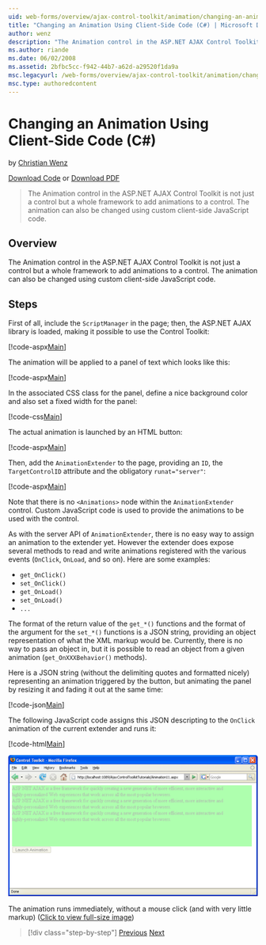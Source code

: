```yaml
---
uid: web-forms/overview/ajax-control-toolkit/animation/changing-an-animation-using-client-side-code-cs
title: "Changing an Animation Using Client-Side Code (C#) | Microsoft Docs"
author: wenz
description: "The Animation control in the ASP.NET AJAX Control Toolkit is not just a control but a whole framework to add animations to a control. The animation can also..."
ms.author: riande
ms.date: 06/02/2008
ms.assetid: 2bfbc5cc-f942-44b7-a62d-a29520f1da9a
msc.legacyurl: /web-forms/overview/ajax-control-toolkit/animation/changing-an-animation-using-client-side-code-cs
msc.type: authoredcontent
---
```

Changing an Animation Using Client-Side Code (C#)
====================
by [Christian Wenz](https://github.com/wenz)

[Download Code](http://download.microsoft.com/download/f/9/a/f9a26acd-8df4-4484-8a18-199e4598f411/Animation11.cs.zip) or [Download PDF](http://download.microsoft.com/download/6/7/1/6718d452-ff89-4d3f-a90e-c74ec2d636a3/animation11CS.pdf)

> The Animation control in the ASP.NET AJAX Control Toolkit is not just a control but a whole framework to add animations to a control. The animation can also be changed using custom client-side JavaScript code.


## Overview

The Animation control in the ASP.NET AJAX Control Toolkit is not just a control but a whole framework to add animations to a control. The animation can also be changed using custom client-side JavaScript code.

## Steps

First of all, include the `ScriptManager` in the page; then, the ASP.NET AJAX library is loaded, making it possible to use the Control Toolkit:

[!code-aspx[Main](changing-an-animation-using-client-side-code-cs/samples/sample1.aspx)]

The animation will be applied to a panel of text which looks like this:

[!code-aspx[Main](changing-an-animation-using-client-side-code-cs/samples/sample2.aspx)]

In the associated CSS class for the panel, define a nice background color and also set a fixed width for the panel:

[!code-css[Main](changing-an-animation-using-client-side-code-cs/samples/sample3.css)]

The actual animation is launched by an HTML button:

[!code-aspx[Main](changing-an-animation-using-client-side-code-cs/samples/sample4.aspx)]

Then, add the `AnimationExtender` to the page, providing an `ID`, the `TargetControlID` attribute and the obligatory `runat="server"`:

[!code-aspx[Main](changing-an-animation-using-client-side-code-cs/samples/sample5.aspx)]

Note that there is no `<Animations>` node within the `AnimationExtender` control. Custom JavaScript code is used to provide the animations to be used with the control.

As with the server API of `AnimationExtender`, there is no easy way to assign an animation to the extender yet. However the extender does expose several methods to read and write animations registered with the various events (`OnClick`, `OnLoad`, and so on). Here are some examples:

- `get_OnClick()`
- `set_OnClick()`
- `get_OnLoad()`
- `set_OnLoad()`
- `...`

The format of the return value of the `get_*()` functions and the format of the argument for the `set_*()` functions is a JSON string, providing an object representation of what the XML markup would be. Currently, there is no way to pass an object in, but it is possible to read an object from a given animation (`get_OnXXXBehavior()` methods).

Here is a JSON string (without the delimiting quotes and formatted nicely) representing an animation triggered by the button, but animating the panel by resizing it and fading it out at the same time:

[!code-json[Main](changing-an-animation-using-client-side-code-cs/samples/sample6.json)]

The following JavaScript code assigns this JSON descripting to the `OnClick` animation of the current extender and runs it:

[!code-html[Main](changing-an-animation-using-client-side-code-cs/samples/sample7.html)]


[![The animation runs immediately, without a mouse click (and with very little markup)](changing-an-animation-using-client-side-code-cs/_static/image2.png)](changing-an-animation-using-client-side-code-cs/_static/image1.png)

The animation runs immediately, without a mouse click (and with very little markup) ([Click to view full-size image](changing-an-animation-using-client-side-code-cs/_static/image3.png))

> [!div class="step-by-step"]
> [Previous](executing-animations-using-client-side-code-cs.md)
> [Next](animating-an-updatepanel-control-cs.md)
